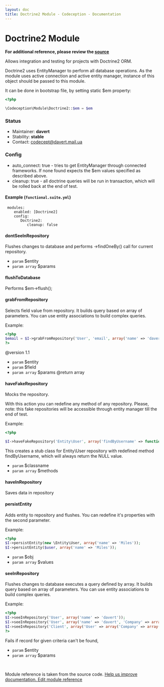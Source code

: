```yaml
---
layout: doc
title: Doctrine2 Module - Codeception - Documentation
---
```


# Doctrine2 Module

**For additional reference, please review the [source](https://github.com/Codeception/Codeception/tree/2.0/src/Codeception/Module/Doctrine2.php)**


Allows integration and testing for projects with Doctrine2 ORM.

Doctrine2 uses EntityManager to perform all database operations.
As the module uses active connection and active entity manager, instance of this object should be passed to this module.

It can be done in bootstrap file, by setting static $em property:

``` php
<?php

\Codeception\Module\Doctrine2::$em = $em

```
### Status

* Maintainer: **davert**
* Stability: **stable**
* Contact: codecept@davert.mail.ua

### Config

* auto_connect: true - tries to get EntityManager through connected frameworks. If none found expects the $em values specified as described above.
* cleanup: true - all doctrine queries will be run in transaction, which will be rolled back at the end of test.

 #### Example (`functional.suite.yml`)

     modules:
        enabled: [Doctrine2]
        config:
           Doctrine2:
              cleanup: false












































#### dontSeeInRepository
 
Flushes changes to database and performs ->findOneBy() call for current repository.

 * `param` $entity
 * `param array` $params



#### flushToDatabase
 
Performs $em->flush();




#### grabFromRepository
 
Selects field value from repository.
It builds query based on array of parameters.
You can use entity associations to build complex queries.

Example:

``` php
<?php
$email = $I->grabFromRepository('User', 'email', array('name' => 'davert'));
?>
```

@version 1.1
 * `param` $entity
 * `param` $field
 * `param array` $params
@return array



#### haveFakeRepository
 
Mocks the repository.

With this action you can redefine any method of any repository.
Please, note: this fake repositories will be accessible through entity manager till the end of test.

Example:

``` php
<?php

$I->haveFakeRepository('Entity\User', array('findByUsername' => function($username) {  return null; }));

```

This creates a stub class for Entity\User repository with redefined method findByUsername, which will always return the NULL value.

 * `param` $classname
 * `param array` $methods


#### haveInRepository
 
Saves data in repository



#### persistEntity
 
Adds entity to repository and flushes. You can redefine it's properties with the second parameter.

Example:

``` php
<?php
$I->persistEntity(new \Entity\User, array('name' => 'Miles'));
$I->persistEntity($user, array('name' => 'Miles'));
```

 * `param` $obj
 * `param array` $values




#### seeInRepository
 
Flushes changes to database executes a query defined by array.
It builds query based on array of parameters.
You can use entity associations to build complex queries.

Example:

``` php
<?php
$I->seeInRepository('User', array('name' => 'davert'));
$I->seeInRepository('User', array('name' => 'davert', 'Company' => array('name' => 'Codegyre')));
$I->seeInRepository('Client', array('User' => array('Company' => array('name' => 'Codegyre')));
?>
```

Fails if record for given criteria can\'t be found,

 * `param` $entity
 * `param array` $params

<p>&nbsp;</p><div class="alert alert-warning">Module reference is taken from the source code. <a href="https://github.com/Codeception/Codeception/tree/2.0/src/Codeception/Module/Doctrine2.php">Help us improve documentation. Edit module reference</a>
